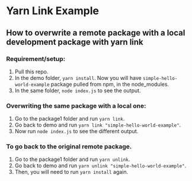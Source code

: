 # Yarn Link Example
## How to overwrite a remote package with a local development package with yarn link
### Requirement/setup:
1. Pull this repo.
2. In the demo folder, `yarn install`. Now you will have `simple-hello-world-example` package pulled from npm, in the node_modules.
3. In the same folder, `node index.js` to see the output.

### Overwriting the same package with a local one:
1. Go to the package1 folder and run `yarn link`.
2. Go back to demo and run `yarn link "simple-hello-world-example"`.
3. Now run `node index.js` to see the different output.

### To go back to the original remote package.
1. Go to the package1 folder and run `yarn unlink`.
2. Go back to demo and run `yarn unlink "simple-hello-world-example"`.
3. Then, you will need to run `yarn install` again.